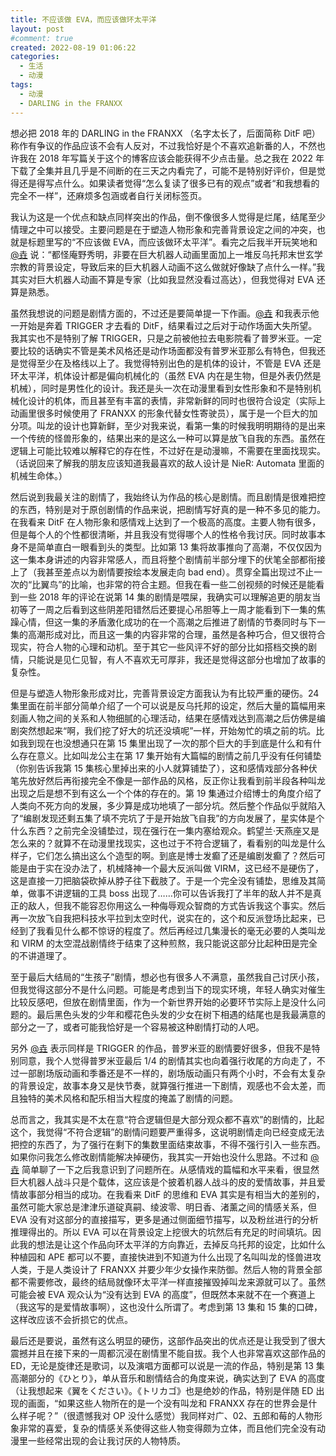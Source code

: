 ```yaml
---
title: 不应该做 EVA，而应该做环太平洋
layout: post
#comment: true
created: 2022-08-19 01:06:22
categories:
  - 生活
  - 动漫
tags:
  - 动漫
  - DARLING in the FRANXX
---
```

想必把 2018 年的 DARLING in the FRANXX （名字太长了，后面简称 DitF 吧）称作有争议的作品应该不会有人反对，不过我恰好是个不喜欢追新番的人，不然也许我在 2018 年写篇关于这个的博客应该会能获得不少点击量。总之我在 2022 年下载了全集并且几乎是不间断的在三天之内看完了，可能不是特别好评价，但是觉得还是得写点什么。如果读者觉得“怎么复读了很多已有的观点”或者“和我想看的完全不一样”，还麻烦多包涵或者自行关闭标签页。

<!--more-->

我认为这是一个优点和缺点同样突出的作品，倒不像很多人觉得是烂尾，结尾至少情理之中可以接受。主要问题是在于塑造人物形象和完善背景设定之间的冲突，也就是标题里写的“不应该做 EVA，而应该做环太平洋”。看完之后我半开玩笑地和 [@垚][@垚] 说：“都怪庵野秀明，非要在巨大机器人动画里面加上一堆反乌托邦末世玄学宗教的背景设定，导致后来的巨大机器人动画不这么做就好像缺了点什么一样。”我其实对巨大机器人动画不算是专家（比如我显然没看过高达），但我觉得对 EVA 还算是熟悉。

虽然我想说的问题是剧情方面的，不过还是要简单提一下作画。[@垚][@垚] 和我表示他一开始是奔着 TRIGGER 才去看的 DitF，结果看过之后对于动作场面大失所望。我其实也不是特别了解 TRIGGER，只是之前被他拉去电影院看了普罗米亚。一定要比较的话确实不管是美术风格还是动作场面都没有普罗米亚那么有特色，但我还是觉得至少在及格线以上了。我觉得特别出色的是机体的设计，不管是 EVA 还是环太平洋，机体设计都是偏向机械化的（虽然 EVA 内在是生物，但是外表仍然是机械），同时是男性化的设计。我还是头一次在动漫里看到女性形象和不是特别机械化设计的机体，而且甚至有丰富的表情，非常新鲜的同时也很符合设定（实际上动画里很多时候使用了 FRANXX 的形象代替女性寄驶员），属于是一个巨大的加分项。叫龙的设计也算新鲜，至少对我来说，看第一集的时候我明明期待的是出来一个传统的怪兽形象的，结果出来的是这么一种可以算是放飞自我的东西。虽然在逻辑上可能比较难以解释它的存在性，不过好在是动漫嘛，不需要在里面找现实。（话说回来了解我的朋友应该知道我最喜欢的敌人设计是 NieR: Automata 里面的机械生命体。）

然后说到我最关注的剧情了，我始终认为作品的核心是剧情。而且剧情是很难把控的东西，特别是对于原创剧情的作品来说，把剧情写好真的是一种不多见的能力。在我看来 DitF 在人物形象和感情戏上达到了一个极高的高度。主要人物有很多，但是每个人的个性都很清晰，并且我没有觉得哪个人的性格令我讨厌。同时故事本身不是简单直白一眼看到头的类型。比如第 13 集将故事推向了高潮，不仅仅因为这一集本身讲述的内容非常感人，而且将整个剧情前半部分埋下的伏笔全部都衔接上了（我甚至差点以为剧情要按绘本发展走向 bad end）。贯穿全篇出现过不止一次的“比翼鸟”的比喻，也非常的符合主题。但我在看一些二创视频的时候还是能看到一些 2018 年的评论在说第 14 集的剧情是喂屎，我确实可以理解追更的朋友当初等了一周之后看到这些阴差阳错然后还要提心吊胆等上一周才能看到下一集的焦躁心情，但这一集的矛盾激化成功的在一个高潮之后推进了剧情的节奏同时与下一集的高潮形成对比，而且这一集的内容非常的合理，虽然是各种巧合，但又很符合现实，符合人物的心理和动机。至于其它一些风评不好的部分比如搭档交换的剧情，只能说是见仁见智，有人不喜欢无可厚非，我还是觉得这部分也增加了故事的复杂性。

但是与塑造人物形象形成对比，完善背景设定方面我认为有比较严重的硬伤。24 集里面在前半部分简单介绍了一个可以说是反乌托邦的设定，然后大量的篇幅用来刻画人物之间的关系和人物细腻的心理活动，结果在感情戏达到高潮之后仿佛是编剧突然想起来“啊，我们挖了好大的坑还没填呢”一样，开始匆忙的填之前的坑。比如我到现在也没想通只在第 15 集里出现了一次的那个巨大的手到底是什么和有什么存在意义。比如叫龙公主在第 17 集开始有大篇幅的剧情之前几乎没有任何铺垫（你别告诉我第 15 集核心里掉出来的小人就算铺垫了），这和感情戏部分各种伏笔先放好然后再衔接完全不像是一部作品的风格，反正你让我看到前半段各种叫龙出现之后是想不到有这么一个个体的存在的。第 19 集通过介绍博士的角度介绍了人类向不死方向的发展，多少算是成功地填了一部分坑。然后整个作品似乎就陷入了“编剧发现还剩五集了填不完坑了于是开始放飞自我”的方向发展了，星实体是个什么东西？之前完全没铺垫过，现在强行在一集内塞给观众。鹤望兰·天燕座又是怎么来的？就算不在动漫里找现实，这也过于不符合逻辑了，看看别的叫龙是什么样子，它们怎么搞出这么个造型的啊。到底是博士发癫了还是编剧发癫了？然后可能是由于实在没办法了，机械降神一个最大反派叫做 VIRM，这已经不是硬伤了，这是直接一刀把脑袋砍掉从脖子往下截肢了。于是一个完全没有铺垫，思维及其简单，做事不讲逻辑的工具 boss 出现了……你可以告诉我打了半年的敌人并不是真正的敌人，但我不能容忍你用这么一种侮辱观众智商的方式告诉我这个事实。然后再一次放飞自我把科技水平拉到太空时代，说实在的，这个和反派登场比起来，已经到了我看见什么都不惊讶的程度了。然后再经过几集漫长的毫无必要的人类叫龙和 VIRM 的太空混战剧情终于结束了这种煎熬，我只能说这部分比起种田是完全的不讲道理了。

至于最后大结局的“生孩子”剧情，想必也有很多人不满意，虽然我自己讨厌小孩，但我觉得这部分不是什么问题。可能是考虑到当下的现实环境，年轻人确实对催生比较反感吧，但放在剧情里面，作为一个新世界开始的必要环节实际上是没什么问题的。最后黑色头发的少年和樱花色头发的少女在树下相遇的结尾也是我最满意的部分之一了，或者可能我恰好是一个容易被这种剧情打动的人吧。

另外 [@垚][@垚] 表示同样是 TRIGGER 的作品，普罗米亚的剧情要好很多，但我不是特别同意，我个人觉得普罗米亚最后 1/4 的剧情其实也向着强行收尾的方向走了，不过一部剧场版动画和季番还是不一样的，剧场版动画只有两个小时，不会有太复杂的背景设定，故事本身又是快节奏，就算强行推进一下剧情，观感也不会太差，而且独特的美术风格和配乐相当大程度的掩盖了剧情的问题。

总而言之，我其实是不太在意“符合逻辑但是大部分观众都不喜欢”的剧情的，比起这个，我觉得“不符合逻辑”的剧情问题要严重得多，这说明剧情走向已经变成无法把控的东西了，为了强行在剩下的集数里面结束故事，不得不强行引入一些东西。如果你问我怎么修改剧情能解决掉硬伤，我其实一开始也没什么思路。不过和 [@垚][@垚] 简单聊了一下之后我意识到了问题所在。从感情戏的篇幅和水平来看，很显然巨大机器人战斗只是个载体，这应该是个披着机器人战斗的皮的爱情故事，并且爱情故事部分相当的成功。在我看来 DitF 的思维和 EVA 其实是有相当大的差别的，虽然可能大家总是津津乐道碇真嗣、绫波零、明日香、渚薰之间的情感关系，但 EVA 没有对这部分的直接描写，更多是通过侧面细节描写，以及粉丝进行的分析推理得出的。所以 EVA 可以在背景设定上挖很大的坑然后有充足的时间填坑。因此我的想法是让这个作品向环太平洋的方向靠近，去掉反乌托邦的设定，比如什么种植园和 APE 都可以不要，直接快进到不知道为什么出现了名叫叫龙的怪兽进攻人类，于是人类设计了 FRANXX 并要少年少女操作来防御。然后人物的背景全部都不需要修改，最终的结局就像环太平洋一样直接摧毁掉叫龙来源就可以了。虽然可能会被 EVA 观众认为“没有达到 EVA 的高度”，但既然本来就不在一个赛道上（我这写的是爱情故事啊），这也没什么所谓了。考虑到第 13 集和 15 集的口碑，这样改应该不会折损它的优点。

最后还是要说，虽然有这么明显的硬伤，这部作品突出的优点还是让我受到了很大震撼并且在接下来的一周都沉浸在剧情里不能自拔。我个人也非常喜欢这部作品的 ED，无论是旋律还是歌词，以及演唱方面都可以说是一流的作品，特别是第 13 集高潮部分的《ひとり》，单从音乐和剧情结合的角度来说，确实达到了 EVA 的高度（让我想起来《翼をください》。《トリカゴ》也是绝妙的作品，特别是伴随 ED 出现的画面，“如果这些人物所在的是一个没有叫龙和 FRANXX 存在的世界会是什么样子呢？”（很遗憾我对 OP 没什么感觉）我同样对广、02、五郎和莓的人物形象非常的喜爱，复杂的情感关系使得这些人物变得颇为立体，而且他们完全没有动漫里一些经常出现的会让我讨厌的人物特质。

[@垚]: https://ry.huaji.store/
